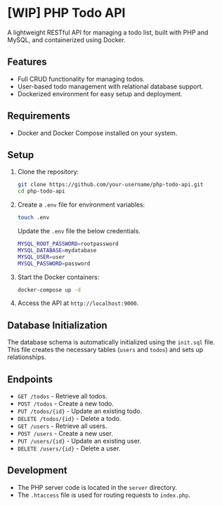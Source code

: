 # [WIP] PHP Todo API

A lightweight RESTful API for managing a todo list, built with PHP and MySQL, and containerized using Docker.

## Features

- Full CRUD functionality for managing todos.
- User-based todo management with relational database support.
- Dockerized environment for easy setup and deployment.

## Requirements

- Docker and Docker Compose installed on your system.

## Setup

1. Clone the repository:

   ```bash
   git clone https://github.com/your-username/php-todo-api.git
   cd php-todo-api
   ```

2. Create a `.env` file for environment variables:

   ```bash
   touch .env
   ```

   Update the `.env` file the below credentials.

   ```bash
   MYSQL_ROOT_PASSWORD=rootpassword
   MYSQL_DATABASE=mydatabase
   MYSQL_USER=user
   MYSQL_PASSWORD=password
   ```

3. Start the Docker containers:

   ```bash
   docker-compose up -d
   ```

4. Access the API at `http://localhost:9000`.

## Database Initialization

The database schema is automatically initialized using the `init.sql` file. This file creates the necessary tables (`users` and `todos`) and sets up relationships.

## Endpoints

- `GET /todos` - Retrieve all todos.
- `POST /todos` - Create a new todo.
- `PUT /todos/{id}` - Update an existing todo.
- `DELETE /todos/{id}` - Delete a todo.
- `GET /users` - Retrieve all users.
- `POST /users` - Create a new user.
- `PUT /users/{id}` - Update an existing user.
- `DELETE /users/{id}` - Delete a user.

## Development

- The PHP server code is located in the `server` directory.
- The `.htaccess` file is used for routing requests to `index.php`.
